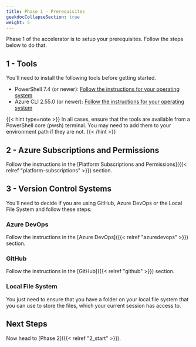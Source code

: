 ```yaml
---
title: Phase 1 - Prerequisites
geekdocCollapseSection: true
weight: 5
---
```


Phase 1 of the accelerator is to setup your prerequisites. Follow the steps below to do that.

## 1 - Tools

You'll need to install the following tools before getting started.

- PowerShell 7.4 (or newer): [Follow the instructions for your operating system](https://learn.microsoft.com/en-us/powershell/scripting/install/installing-powershell)
- Azure CLI 2.55.0 (or newer): [Follow the instructions for your operating system](https://learn.microsoft.com/en-us/cli/azure/install-azure-cli)

{{< hint type=note >}}
In all cases, ensure that the tools are available from a PowerShell core (pwsh) terminal. You may need to add them to your environment path if they are not.
{{< /hint >}}

## 2 - Azure Subscriptions and Permissions

Follow the instructions in the [Platform Subscriptions and Permissions]({{< relref "platform-subscriptions" >}}) section.

## 3 - Version Control Systems

You'll need to decide if you are using GitHub, Azure DevOps or the Local File System and follow these steps:

### Azure DevOps

Follow the instructions in the [Azure DevOps]({{< relref "azuredevops" >}}) section.

### GitHub

Follow the instructions in the [GitHub]({{< relref "github" >}}) section.

### Local File System

You just need to ensure that you have a folder on your local file system that you can use to store the files, which your current session has access to.

## Next Steps

Now head to [Phase 2]({{< relref "2_start" >}}).
